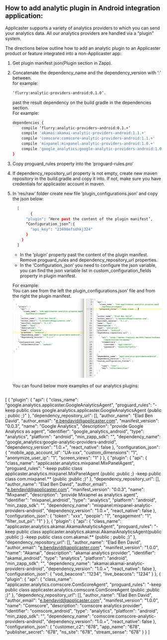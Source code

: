 ## How to add analytic plugin in Android integration application:
Applicaster supports a variety of analytics providers to which you can send your analytics data. All our analytics providers are handled via a “plugin” system.

The directions below outline how to add an analytic plugin to an Applicaster product or feature integrated into a non-Applicaster app:
  
1. Get plugin manifest json(Plugin section in Zapp).
2. Concatenate the dependency_name and the dependency_version with ‘:’ between.  
    for example:  
    ```bash
    ‘flurry:analytic-providers-android:0.1.0’.  
    ```
    past the result dependency on the build gradle in the dependencies section.  
For example:  

    ```bash
    dependencies {   
        compile ‘flurry:analytic-providers-android:0.1.+’
        compile 'akamai:akamai-analytic-providers-android:1.1.+'
        compile 'comscore:comscore-analytic-providers-android:1.1.+'
        compile 'mixpanel:mixpanel-analytic-providers-android:1.0.+'
        compile 'google_analytics:google-analytic-providers-android:1.0.+'
    }
    ```
3. Copy proguard_rules property into the ‘proguard-rules.pro’
4. If dependency_repository_url property is not empty, create new maven repository in the build.gradle and copy it into. If not, make sure you have credentials for applicaster account in maven.
5. In ‘res/raw’ folder create new file ‘plugin_configurations.json’ and copy the
    json below:
    ```bash
      [
            {
          "plugin": ‘Here past the content of the plugin manifest’,
          “Configuration_json”:{
            "api_key": "23498efsdhkj324"
          }
        }
      ]
    ```
    *   In the ‘plugin’ property past the content of the plugin manifest.  
    Remove proguard_rules and dependency_repository_url properties.
    * In the ‘Configuration_json’ you need to configure the json variable, you can find the json variable list in custom_configuration_fields property in plugin manifest.  
    
    For example:  
You can see from the left the plugin_configurations.json’ file and from the right the plugin manifest.  
   ![Difference](./android_analytics_plugins_example.png)


   You can found below more examples of our analytics plugins:
   ```bash
[
  {
    "plugin": {
      "api": {
        "class_name": "google.analytics.applicaster.GoogleAnalyticsAgent",
        "proguard_rules": "-keep public class google.analytics.applicaster.GoogleAnalyticsAgent {public <fields>; public <methods>;}"
      },
      "dependency_repository_url": [],
      "author_name": "Elad Ben David",
      "author_email": "e.bendavid@applicaster.com",
      "manifest_version": "0.0.3",
      "name": "Google Analytics",
      "description": "provide Google Analytics as agent",
      "identifier": "google_analytics_android",
      "type": "analytics",
      "platform": "android",
      "min_zapp_sdk": "",
      "dependency_name": "google_analytics:google-analytic-providers-android",
      "dependency_version": "1.0.+",
      "react_native": false
    },
    "configuration_json": {
      "mobile_app_account_id": "UA-xxx",
      "custom_dimensions": "1",
      "anonymize_user_ip": "1",
      "screen_views": "1"
    }
  },
  {
    "plugin": {
      "api": {
        "class_name": "applicaster.analytics.mixpanel.MixPanelAgent",
        "proguard_rules": "-keep public class applicaster.analytics.mixpanel.MixPanelAgent {public <fields>;public <methods>;} -keep public class com.mixpanel.** {public <fields>;public <methods>;}"
      },
      "dependency_repository_url": [],
      "author_name": "Elad Ben David",
      "author_email": "e.bendavid@applicaster.com",
      "manifest_version": "0.0.3",
      "name": "Mixpanel",
      "description": "provide Mixapnel as analytics agent",
      "identifier": "mixpanel_android",
      "type": "analytics",
      "platform": "android",
      "min_zapp_sdk": "",
      "dependency_name": "mixpanel:mixpanel-analytic-providers-android",
      "dependency_version": "1.0.+",
      "react_native": false
    },
    "configuration_json": {
      "token": "xxx",
      "people": "1",
      "engagement": "1",
      "filter_out_pii": "1"
    }
  },
  {
    "plugin": {
      "api": {
        "class_name": "applicaster.analytics.akamai.AkamaiAnalyticsAgent",
        "proguard_rules": "-keep public class applicaster.analytics.akamai.AkamaiAnalyticsAgent{public <fields>;public <methods>;} -keep public class com.akamai.** {public <fields>; public <methods>;}"
      },
      "dependency_repository_url": [],
      "author_name": "Elad Ben David",
      "author_email": "e.bendavid@applicaster.com",
      "manifest_version": "1.0.0",
      "name": "Akamai",
      "description": "akamai analytics provider",
      "identifier": "akamai_android",
      "type": "analytics",
      "platform": "android",
      "min_zapp_sdk": "",
      "dependency_name": "akamai:akamai-analytic-providers-android",
      "dependency_version": "1.0.+",
      "react_native": false
    },
    "configuration_json": {
      "vod_beacons": "1234",
      "live_beacons": "1234"
    }
  },
  {
    "plugin": {
      "api": {
        "class_name": "applicaster.analytics.comscore.ComScoreAgent",
        "proguard_rules": "-keep public class applicaster.analytics.comscore.ComScoreAgent {public <fields>;public <methods>;}"
      },
      "dependency_repository_url": [],
      "author_name": "Elad Ben David",
      "author_email": "e.bendavid@applicaster.com",
      "manifest_version": "1.0.0",
      "name": "Comscore",
      "description": "comscore analytics provider",
      "identifier": "comscore_android",
      "type": "analytics",
      "platform": "android",
      "min_zapp_sdk": "",
      "dependency_name": "comscore:comscore-analytic-providers-android",
      "dependency_version": "1.0.+",
      "react_native": false
    },
    "configuration_json": {
      "customer_c2": "678",
      "app_name": "678",
      "publisher_secret": "678",
      "ns_site": "678",
      "stream_sense": "678"
    }
  }
]
```
